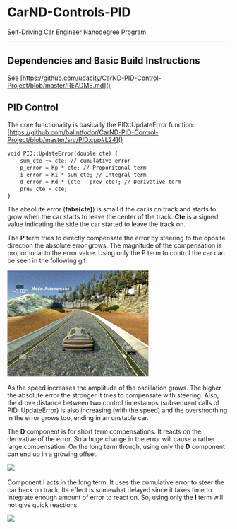 # CarND-Controls-PID
Self-Driving Car Engineer Nanodegree Program

---

## Dependencies and Basic Build Instructions

See [https://github.com/udacity/CarND-PID-Control-Project/blob/master/README.md]()

## PID Control

The core functionality is basically the PID::UpdateError function:
[https://github.com/balintfodor/CarND-PID-Control-Project/blob/master/src/PID.cpp#L24]()

```
void PID::UpdateError(double cte) {
    sum_cte += cte; // cumulative error
    p_error = Kp * cte; // Proporitonal term
    i_error = Ki * sum_cte; // Integral term
    d_error = Kd * (cte - prev_cte); // Derivative term
    prev_cte = cte;
}
```

The absolute error (**fabs(cte)**) is small if the car is on track and starts to grow when the car starts to leave the center of the track. **Cte** is a signed value indicating the side the car started to leave the track on.

The **P** term tries to directly compensate the error by steering to the oposite direction the absolute error grows. The magnitude of the compensation is proportional to the error value. Using only the P term to control the car can be seen in the following gif:

![](assets/only_p.gif)

As the speed increases the amplitude of the oscillation grows. The higher the absolute error the stronger it tries to compensate with steering. Also, the drove distance between two control timestamps (subsequent calls of PID::UpdateError) is also increasing (with the speed) and the overshoothing in the error grows too, ending in an unstable car.

The **D** component is for short term compensations. It reacts on the derivative of the error. So a huge change in the error will cause a rather large compensation. On the long term though, using only the **D** component can end up in a growing offset.

![](assets/only_d.gif)

Component **I** acts in the long term. It uses the cumulative error to steer the car back on track. Its effect is somewhat delayed since it takes time to integrate enough amount of error to react on. So, using only the **I** term will not give quick reactions.

![](assets/only_i.gif)

